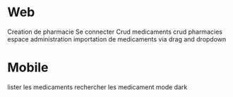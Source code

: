 # Web
Creation de pharmacie
Se connecter 
Crud medicaments 
crud pharmacies
espace administration
importation de medicaments via drag and dropdown

# Mobile
lister les medicaments
rechercher les medicament
mode dark
